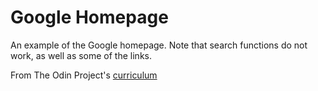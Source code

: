 # Google Homepage

An example of the Google homepage. Note that search functions do not work, as well as some of the links.

From The Odin Project's [curriculum](http://www.theodinproject.com/web-development-101/html-css)
